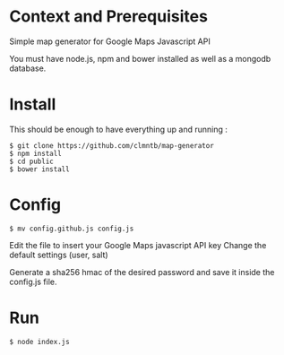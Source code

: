 Context and Prerequisites
========================

Simple map generator for Google Maps Javascript API

You must have node.js, npm and bower installed as well as a mongodb database.

Install
=======

This should be enough to have everything up and running : 

```
$ git clone https://github.com/clmntb/map-generator
$ npm install 
$ cd public
$ bower install
```

Config
======

```
$ mv config.github.js config.js
```

Edit the file to insert your Google Maps javascript API key
Change the default settings (user, salt)

Generate a sha256 hmac of the desired password and save it inside the config.js file.

Run
===

```
$ node index.js
```
